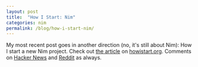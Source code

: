```yaml
---
layout: post
title:  "How I Start: Nim"
categories: nim
permalink: /blog/how-i-start-nim/
---
```


My most recent post goes in another direction (no, it's still about Nim): How I
start a new Nim project. Check out [the
article](http://howistart.org/posts/nim/1) on
[howistart.org](http://howistart.org/). Comments on [Hacker
News](https://news.ycombinator.com/item?id=9021244) and
[Reddit](https://www.reddit.com/r/programming/comments/2vaxr9/how_i_start_nim_dennis_felsing/) as always.
